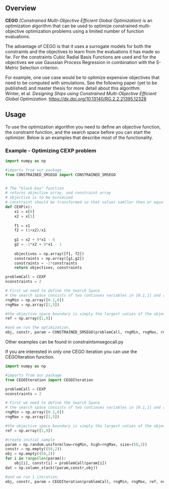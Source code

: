 ## Overview

**CEGO** *(Constrained Multi-Objective Efficient Global Optimization)* is an optimization algorithm that can be used to optimize constrained multi-objective optimization problems using a limited number of function evaluations. 

The advantage of CEGO is that it uses a surrogate models for both the constraints and the objectives to learn from the evaluations it has made so far. For the constraints Cubic Radial Basis Functions are used and for the objectives we use Gaussian Process Regression in combination with the S-Metric Selection criterion. 

For example, one use case would be to optimize expensive objectives that need to be computed with simulations. See the following paper (yet to be published) and master thesis for more detail about this algorithm:  
Winter, et al. *Designing Ships using Constrained Multi-Objective Efficient Global Optimization.* https://dx.doi.org/10.13140/RG.2.2.21395.12328

## Usage

To use the optimization algorithm you need to define an objective function, the constraint function, and the search space before you can start the optimizer. Below is an examples that describe most of the functionality.

### Example - Optimizing CEXP problem

```python
import numpy as np

#imports from our package
from CONSTRAINED_SMSEGO import CONSTRAINED_SMSEGO


# The "black-box" function
# returns objective array, and constraint array
# objective is to be minimized
# constraint should be transformed so that values samller then or equal to 0 are feasible
def CEXP(x):
    x1 = x[0]
    x2 = x[1]
    
    f1 = x1
    f2 = (1+x2)/x1
    
    g1 = x2 + 9*x1 - 6
    g2 = -1*x2 + 9*x1 - 1
    
    objectives = np.array([f1, f2])
    constraints = np.array([g1,g2])
    constraints = -1*constraints 
    return objectives, constraints

problemCall = CEXP
nconstraints = 2

# First we need to define the Search Space
# the search space consists of two continues variables in [0.1,1] and [0,5]
rngMin = np.array([0.1,0])
rngMax = np.array([1,5])

#the objective space boundary is simply the largest values of the objective function we are interested in.
ref = np.array([1,9])

#and we run the optimization.
obj, constr, param = CONSTRAINED_SMSEGO(problemCall, rngMin, rngMax, ref, nconstraints)

```

Other examples can be found in constraintsmsegocall.py


If you are interested in only one CEGO iteration you can use the CEGOIteration function.

```python
import numpy as np

#imports from our package
from CEGOIteration import CEGOIteration

problemCall = CEXP
nconstraints = 2

# First we need to define the Search Space
# the search space consists of two continues variables in [0.1,1] and [0,5]
rngMin = np.array([0.1,0])
rngMax = np.array([1,5])

#the objective space boundary is simply the largest values of the objective function we are interested in.
ref = np.array([1,9])

#create initial sample
param = np.random.uniform(low=rngMin, high=rngMax, size=(50,2))
constr = np.empty((50,2))
obj = np.empty((50,2))
for i in range(len(param)):
    obj[i], constr[i] = problemCall(param[i])
dat = np.column_stack((param,constr,obj))

#and we run 1 iteration.
obj, constr, param = CEGOIteration(problemCall, rngMin, rngMax, ref, nconstraints, data=dat)

```
